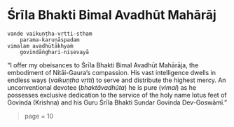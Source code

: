 # Śrīla Bhakti Bimal Avadhūt Mahārāj

    vande vaikuṇṭha-vṛtti-stham
        parama-karuṇāspadam
    vimalam avadhūtākhyaṁ
        govindāṅghari-niṣevayā

“I offer my obeisances to Śrīla Bhakti Bimal Avadhūt Mahārāja, the embodiment of Nitāi-Gaura’s compassion. His vast intelligence dwells in endless ways (*vaikuṇṭha vṛtti*) to serve and distribute the highest mercy. An unconventional devotee (*bhaktāvadhūta*) he is pure (*vimal*) as he possesses exclusive dedication to the service of the holy name lotus feet of Govinda (Krishna) and his Guru Śrīla Bhakti Sundar Govinda Dev-Goswāmī.”


> page = 10